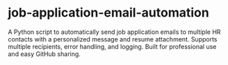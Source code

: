 # job-application-email-automation
A Python script to automatically send job application emails to multiple HR contacts with a personalized message and resume attachment. Supports multiple recipients, error handling, and logging. Built for professional use and easy GitHub sharing.

